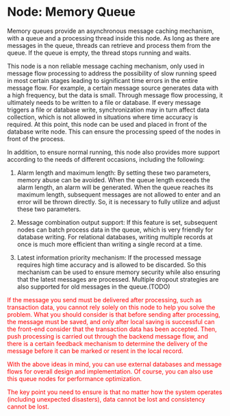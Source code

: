 Node: Memory Queue
==


Memory queues provide an asynchronous message caching mechanism, with a queue and a processing thread inside this node. As long as there are messages in the queue, threads can retrieve and process them from the queue. If the queue is empty, the thread stops running and waits.

This node is a non reliable message caching mechanism, only used in message flow processing to address the possibility of slow running speed in most certain stages leading to significant time errors in the entire message flow. For example, a certain message source generates data with a high frequency, but the data is small. Through message flow processing, it ultimately needs to be written to a file or database. If every message triggers a file or database write, synchronization may in turn affect data collection, which is not allowed in situations where time accuracy is required. At this point, this node can be used and placed in front of the database write node. This can ensure the processing speed of the nodes in front of the process.

In addition, to ensure normal running, this node also provides more support according to the needs of different occasions, including the following:

1. Alarm length and maximum length: By setting these two parameters, memory abuse can be avoided. When the queue length exceeds the alarm length, an alarm will be generated. When the queue reaches its maximum length, subsequent messages are not allowed to enter and an error will be thrown directly. So, it is necessary to fully utilize and adjust these two parameters.

2. Message combination output support: If this feature is set, subsequent nodes can batch process data in the queue, which is very friendly for database writing. For relational databases, writing multiple records at once is much more efficient than writing a single record at a time.

3. Latest information priority mechanism: If the processed message requires high time accuracy and is allowed to be discarded. So this mechanism can be used to ensure memory security while also ensuring that the latest messages are processed. Multiple dropout strategies are also supported for old messages in the queue.(TODO)


<font color="red">


If the message you send must be delivered after processing, such as transaction data, you cannot rely solely on this node to help you solve the problem. What you should consider is that before sending after processing, the message must be saved, and only after local saving is successful can the front-end consider that the transaction data has been accepted. Then, push processing is carried out through the backend message flow, and there is a certain feedback mechanism to determine the delivery of the message before it can be marked or resent in the local record.

With the above ideas in mind, you can use external databases and message flows for overall design and implementation. Of course, you can also use this queue nodes for performance optimization.

The key point you need to ensure is that no matter how the system operates (including unexpected disasters), data cannot be lost and consistency cannot be lost.

</font>


